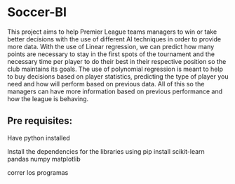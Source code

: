 # Soccer-BI
This project aims to help Premier League teams managers to win or take better decisions with the use of different AI techniques in order to provide more data. With the use of Linear regression, we can predict how many points are necessary to stay in the first spots of the tournament and the necessary time per player to do their best in their respective position so the club maintains its goals. The use of polynomial regression is meant to help to buy decisions based on player statistics, predicting the type of player you need and how will perform based on previous data. All of this so the managers can have more information based on previous performance and how the league is behaving.

## Pre requisites:
Have python installed

Install the dependencies for the libraries using pip install
scikit-learn  
pandas
numpy
matplotlib

correr los programas
